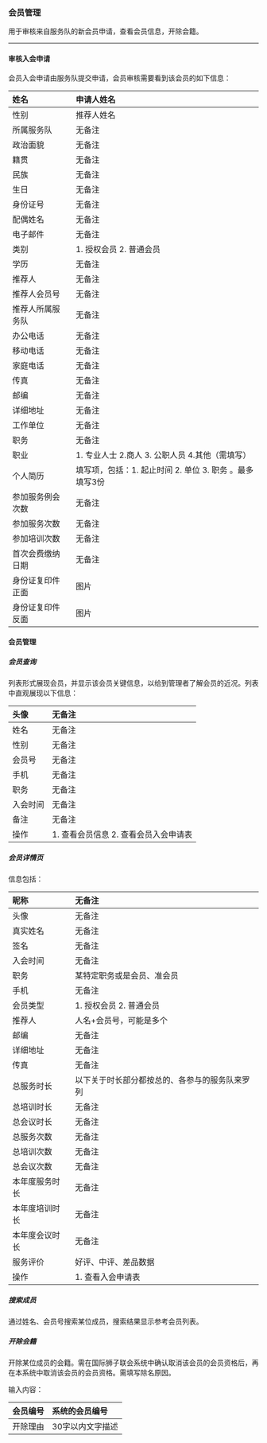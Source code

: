 ### 会员管理

用于审核来自服务队的新会员申请，查看会员信息，开除会籍。

---

#### 审核入会申请

会员入会申请由服务队提交申请，会员审核需要看到该会员的如下信息：

| 姓名 | 申请人姓名 |
| :--- | :--- |
| 性别 | 推荐人姓名 |
| 所属服务队 | 无备注 |
| 政治面貌 | 无备注 |
| 籍贯 | 无备注 |
| 民族 | 无备注 |
| 生日 | 无备注 |
| 身份证号 | 无备注 |
| 配偶姓名 | 无备注 |
| 电子邮件 | 无备注 |
| 类别 | 1. 授权会员 2. 普通会员 |
| 学历 | 无备注 |
| 推荐人 | 无备注 |
| 推荐人会员号 | 无备注 |
| 推荐人所属服务队 | 无备注 |
| 办公电话 | 无备注 |
| 移动电话 | 无备注 |
| 家庭电话 | 无备注 |
| 传真 | 无备注 |
| 邮编 | 无备注 |
| 详细地址 | 无备注 |
| 工作单位 | 无备注 |
| 职务 | 无备注 |
| 职业 | 1. 专业人士 2.商人 3. 公职人员 4.其他（需填写） |
| 个人简历 | 填写项，包括：1. 起止时间 2. 单位 3. 职务 。最多填写3份 |
| 参加服务例会次数 | 无备注 |
| 参加服务次数 | 无备注 |
| 参加培训次数 | 无备注 |
| 首次会费缴纳日期 | 无备注 |
| 身份证复印件正面 | 图片 |
| 身份证复印件反面 | 图片 |

#### 会员管理

##### 会员查询

列表形式展现会员，并显示该会员关键信息，以给到管理者了解会员的近况。列表中直观展现以下信息：

| 头像 | 无备注 |
| :--- | :--- |
| 姓名 | 无备注 |
| 性别 | 无备注 |
| 会员号 | 无备注 |
| 手机 | 无备注 |
| 职务 | 无备注 |
| 入会时间 | 无备注 |
| 备注 | 无备注 |
| 操作 | 1. 查看会员信息 2. 查看会员入会申请表 |

##### 会员详情页

信息包括：

| 昵称 | 无备注 |
| :--- | :--- |
| 头像 | 无备注 |
| 真实姓名 | 无备注 |
| 签名 | 无备注 |
| 入会时间 | 无备注 |
| 职务 | 某特定职务或是会员、准会员 |
| 手机 | 无备注 |
| 会员类型 | 1. 授权会员 2. 普通会员 |
| 推荐人 | 人名+会员号，可能是多个 |
| 邮编 | 无备注 |
| 详细地址 | 无备注 |
| 传真 | 无备注 |
| 总服务时长 | 以下关于时长部分都按总的、各参与的服务队来罗列 |
| 总培训时长 | 无备注 |
| 总会议时长 | 无备注 |
| 总服务次数 | 无备注 |
| 总培训次数 | 无备注 |
| 总会议次数 | 无备注 |
| 本年度服务时长 | 无备注 |
| 本年度培训时长 | 无备注 |
| 本年度会议时长 | 无备注 |
| 服务评价 | 好评、中评、差品数据 |
| 操作 | 1. 查看入会申请表 |

##### 搜索成员

通过姓名、会员号搜索某位成员，搜索结果显示参考会员列表。

##### 开除会籍

开除某位成员的会籍。需在国际狮子联会系统中确认取消该会员的会员资格后，再在本系统中取消该会员的会员资格。需填写除名原因。

输入内容：

| 会员编号 | 系统的会员编号 |
| :--- | :--- |
| 开除理由 | 30字以内文字描述 |



